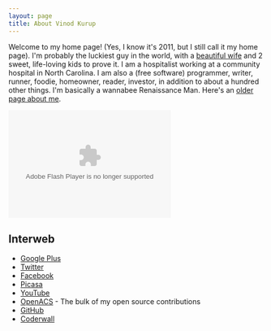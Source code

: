 ```yaml
---
layout: page
title: About Vinod Kurup
---
```


Welcome to my home page! (Yes, I know it's 2011, but I still call it
my home page). I'm probably the luckiest guy in the world, with a
[beautiful wife](/wedding) and 2 sweet, life-loving kids to prove
it. I am a hospitalist working at a community hospital in North
Carolina. I am also a (free software) programmer, writer, runner,
foodie, homeowner, reader, investor, in addition to about a hundred
other things. I'm basically a wannabee Renaissance Man. Here's an
[older page about me](/content/me.html).

<embed type="application/x-shockwave-flash" src="http://picasaweb.google.com/s/c/bin/slideshow.swf" width="320" height="212" flashvars="host=picasaweb.google.com&captions=1&hl=en_US&feat=flashalbum&RGB=0x000000&feed=http%3A%2F%2Fpicasaweb.google.com%2Fdata%2Ffeed%2Fapi%2Fuser%2Fvvkurup%3Falt%3Drss%26kind%3Dphoto%26access%3Dpublic%26psc%3DF%26q%26uname%3Dvvkurup" pluginspage="http://www.macromedia.com/go/getflashplayer"></embed>

## Interweb

- [Google Plus](https://plus.google.com/113862880660394018999/about)
- [Twitter](http://twitter.com/vkurup)
- [Facebook](http://facebook.com/vvkurup)
- [Picasa](http://picasaweb.google.com/vvkurup)
- [YouTube](http://www.youtube.com/vkurup1)
- [OpenACS](http://openacs.org/forums/user-history?user_id=7027) - The bulk
of my open source contributions
- [GitHub](http://github.com/vkurup)
- [Coderwall](http://coderwall.com/vkurup)

<div id="coderwall_badges">
  <script
    type="text/javascript"
    src="http://coderwall-widget.appspot.com/coderwallbadges.js/vkurup">
  </script>
  <script>
    new CoderwallWidget({
      'color':'#000000',
      'backgroundColor':'#ffffff',
      'width':245,
      'height':80
    });
  </script>
</div>
